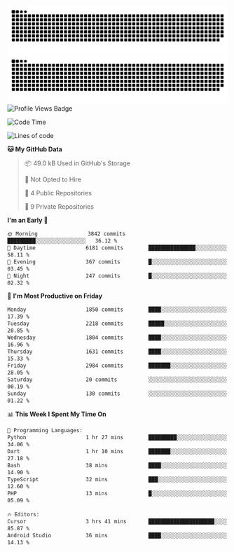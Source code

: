 <img src="https://github.com/nielsbaggerman/nielsbaggerman/blob/output/github-contribution-grid-snake.svg#gh-light-mode-only" alt="GitHub Snake Light">
<img src="https://github.com/nielsbaggerman/nielsbaggerman/blob/output/github-contribution-grid-snake-dark.svg#gh-dark-mode-only" alt="GitHub Snake Dark">
<img src="https://komarev.com/ghpvc/?username=nielsbaggerman&amp;label=Profile+Views" alt="Profile Views Badge" />

<!--START_SECTION:waka-->
![Code Time](http://img.shields.io/badge/Code%20Time-2%2C372%20hrs%2045%20mins-blue)

![Lines of code](https://img.shields.io/badge/From%20Hello%20World%20I%27ve%20Written-12.0%20million%20lines%20of%20code-blue)

**🐱 My GitHub Data** 

> 📦 49.0 kB Used in GitHub's Storage 
 > 
> 🚫 Not Opted to Hire
 > 
> 📜 4 Public Repositories 
 > 
> 🔑 9 Private Repositories 
 > 
**I'm an Early 🐤** 

```text
🌞 Morning                3842 commits        █████████░░░░░░░░░░░░░░░░   36.12 % 
🌆 Daytime                6181 commits        ███████████████░░░░░░░░░░   58.11 % 
🌃 Evening                367 commits         █░░░░░░░░░░░░░░░░░░░░░░░░   03.45 % 
🌙 Night                  247 commits         █░░░░░░░░░░░░░░░░░░░░░░░░   02.32 % 
```
📅 **I'm Most Productive on Friday** 

```text
Monday                   1850 commits        ████░░░░░░░░░░░░░░░░░░░░░   17.39 % 
Tuesday                  2218 commits        █████░░░░░░░░░░░░░░░░░░░░   20.85 % 
Wednesday                1804 commits        ████░░░░░░░░░░░░░░░░░░░░░   16.96 % 
Thursday                 1631 commits        ████░░░░░░░░░░░░░░░░░░░░░   15.33 % 
Friday                   2984 commits        ███████░░░░░░░░░░░░░░░░░░   28.05 % 
Saturday                 20 commits          ░░░░░░░░░░░░░░░░░░░░░░░░░   00.19 % 
Sunday                   130 commits         ░░░░░░░░░░░░░░░░░░░░░░░░░   01.22 % 
```


📊 **This Week I Spent My Time On** 

```text
💬 Programming Languages: 
Python                   1 hr 27 mins        █████████░░░░░░░░░░░░░░░░   34.06 % 
Dart                     1 hr 10 mins        ███████░░░░░░░░░░░░░░░░░░   27.18 % 
Bash                     38 mins             ████░░░░░░░░░░░░░░░░░░░░░   14.90 % 
TypeScript               32 mins             ███░░░░░░░░░░░░░░░░░░░░░░   12.60 % 
PHP                      13 mins             █░░░░░░░░░░░░░░░░░░░░░░░░   05.09 % 

🔥 Editors: 
Cursor                   3 hrs 41 mins       █████████████████████░░░░   85.87 % 
Android Studio           36 mins             ████░░░░░░░░░░░░░░░░░░░░░   14.13 % 
```


<!--END_SECTION:waka-->
